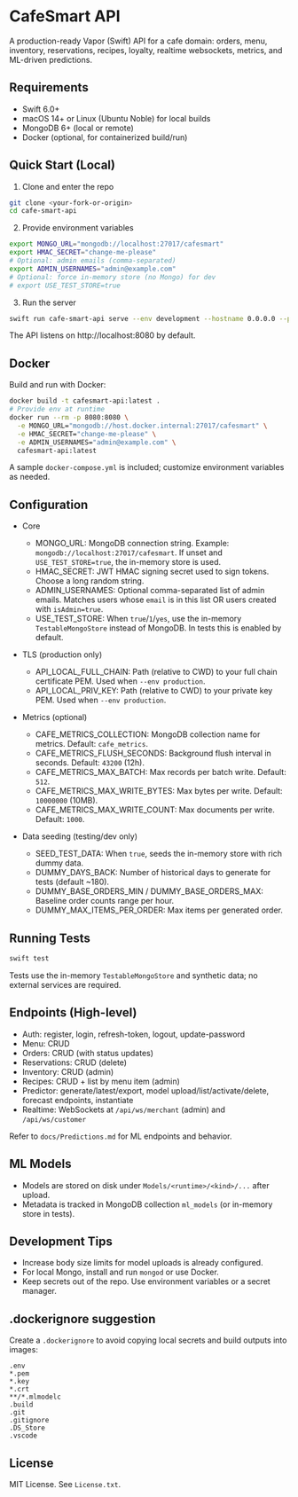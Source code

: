 CafeSmart API
=============

A production-ready Vapor (Swift) API for a cafe domain: orders, menu, inventory, reservations, recipes, loyalty, realtime websockets, metrics, and ML-driven predictions.

Requirements
------------

- Swift 6.0+
- macOS 14+ or Linux (Ubuntu Noble) for local builds
- MongoDB 6+ (local or remote)
- Docker (optional, for containerized build/run)

Quick Start (Local)
-------------------

1) Clone and enter the repo

```bash
git clone <your-fork-or-origin>
cd cafe-smart-api
```

2) Provide environment variables

```bash
export MONGO_URL="mongodb://localhost:27017/cafesmart"
export HMAC_SECRET="change-me-please"
# Optional: admin emails (comma-separated)
export ADMIN_USERNAMES="admin@example.com"
# Optional: force in-memory store (no Mongo) for dev
# export USE_TEST_STORE=true
```

3) Run the server

```bash
swift run cafe-smart-api serve --env development --hostname 0.0.0.0 --port 8080
```

The API listens on http://localhost:8080 by default.

Docker
------

Build and run with Docker:

```bash
docker build -t cafesmart-api:latest .
# Provide env at runtime
docker run --rm -p 8080:8080 \
  -e MONGO_URL="mongodb://host.docker.internal:27017/cafesmart" \
  -e HMAC_SECRET="change-me-please" \
  -e ADMIN_USERNAMES="admin@example.com" \
  cafesmart-api:latest
```

A sample `docker-compose.yml` is included; customize environment variables as needed.

Configuration
-------------

- Core
  - MONGO_URL: MongoDB connection string. Example: `mongodb://localhost:27017/cafesmart`. If unset and `USE_TEST_STORE=true`, the in-memory store is used.
  - HMAC_SECRET: JWT HMAC signing secret used to sign tokens. Choose a long random string.
  - ADMIN_USERNAMES: Optional comma-separated list of admin emails. Matches users whose `email` is in this list OR users created with `isAdmin=true`.
  - USE_TEST_STORE: When `true`/`1`/`yes`, use the in-memory `TestableMongoStore` instead of MongoDB. In tests this is enabled by default.

- TLS (production only)
  - API_LOCAL_FULL_CHAIN: Path (relative to CWD) to your full chain certificate PEM. Used when `--env production`.
  - API_LOCAL_PRIV_KEY: Path (relative to CWD) to your private key PEM. Used when `--env production`.

- Metrics (optional)
  - CAFE_METRICS_COLLECTION: MongoDB collection name for metrics. Default: `cafe_metrics`.
  - CAFE_METRICS_FLUSH_SECONDS: Background flush interval in seconds. Default: `43200` (12h).
  - CAFE_METRICS_MAX_BATCH: Max records per batch write. Default: `512`.
  - CAFE_METRICS_MAX_WRITE_BYTES: Max bytes per write. Default: `10000000` (10MB).
  - CAFE_METRICS_MAX_WRITE_COUNT: Max documents per write. Default: `1000`.

- Data seeding (testing/dev only)
  - SEED_TEST_DATA: When `true`, seeds the in-memory store with rich dummy data.
  - DUMMY_DAYS_BACK: Number of historical days to generate for tests (default ~180).
  - DUMMY_BASE_ORDERS_MIN / DUMMY_BASE_ORDERS_MAX: Baseline order counts range per hour.
  - DUMMY_MAX_ITEMS_PER_ORDER: Max items per generated order.

Running Tests
-------------

```bash
swift test
```

Tests use the in-memory `TestableMongoStore` and synthetic data; no external services are required.

Endpoints (High-level)
----------------------

- Auth: register, login, refresh-token, logout, update-password
- Menu: CRUD
- Orders: CRUD (with status updates)
- Reservations: CRUD (delete)
- Inventory: CRUD (admin)
- Recipes: CRUD + list by menu item (admin)
- Predictor: generate/latest/export, model upload/list/activate/delete, forecast endpoints, instantiate
- Realtime: WebSockets at `/api/ws/merchant` (admin) and `/api/ws/customer`

Refer to `docs/Predictions.md` for ML endpoints and behavior.

ML Models
---------

- Models are stored on disk under `Models/<runtime>/<kind>/...` after upload.
- Metadata is tracked in MongoDB collection `ml_models` (or in-memory store in tests).

Development Tips
----------------

- Increase body size limits for model uploads is already configured.
- For local Mongo, install and run `mongod` or use Docker.
- Keep secrets out of the repo. Use environment variables or a secret manager.

.dockerignore suggestion
------------------------

Create a `.dockerignore` to avoid copying local secrets and build outputs into images:

```dockerignore
.env
*.pem
*.key
*.crt
**/*.mlmodelc
.build
.git
.gitignore
.DS_Store
.vscode
```

License
-------

MIT License. See `License.txt`.

